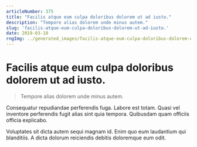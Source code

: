 ```yaml
---
articleNumber: 375
title: "Facilis atque eum culpa doloribus dolorem ut ad iusto."
description: "Tempore alias dolorem unde minus autem."
slug: 'facilis-atque-eum-culpa-doloribus-dolorem-ut-ad-iusto.'
date: 2019-03-10
rngImg: ../generated_images/facilis-atque-eum-culpa-doloribus-dolorem-ut-ad-iusto..jpg
---
```


# Facilis atque eum culpa doloribus dolorem ut ad iusto.

> Tempore alias dolorem unde minus autem.

Consequatur repudiandae perferendis fuga. Labore est totam. Quasi vel inventore perferendis fugit alias sint quia tempora. Quibusdam quam officiis officia explicabo.
 Voluptates sit dicta autem sequi magnam id. Enim quo eum laudantium qui blanditiis. A dicta dolorum reiciendis debitis doloremque eum odit.
